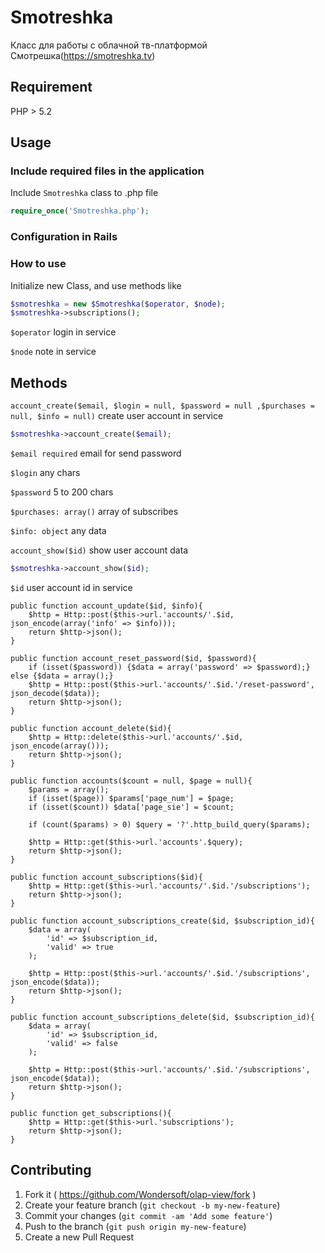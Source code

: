 # Smotreshka
Класс для работы с облачной тв-платформой Смотрешка(https://smotreshka.tv)

## Requirement
PHP > 5.2

## Usage
### Include required files in the application

Include `Smotreshka` class to .php file

```php
require_once('Smotreshka.php');
```

### Configuration in Rails

### How to use
Initialize new Class, and use methods like

```php
$smotreshka = new $Smotreshka($operator, $node);
$smotreshka->subscriptions();
```

`$operator` login in service

`$node` note in service

## Methods
`account_create($email, $login = null, $password = null ,$purchases = null, $info = null)` create user account in service

```php
$smotreshka->account_create($email);
```
`$email required` email for send password

`$login` any chars

`$password` 5 to 200 chars

`$purchases: array()` array of subscribes

`$info: object` any data


`account_show($id)` show user account data

```php
$smotreshka->account_show($id);
```
`$id` user account id in service

    public function account_update($id, $info){
        $http = Http::post($this->url.'accounts/'.$id, json_encode(array('info' => $info)));
        return $http->json();
    }

    public function account_reset_password($id, $password){
        if (isset($password)) {$data = array('password' => $password);} else {$data = array();}
        $http = Http::post($this->url.'accounts/'.$id.'/reset-password', json_decode($data));
        return $http->json();
    }

    public function account_delete($id){
        $http = Http::delete($this->url.'accounts/'.$id, json_encode(array()));
        return $http->json();
    }

    public function accounts($count = null, $page = null){
        $params = array();
        if (isset($page)) $params['page_num'] = $page;
        if (isset($count)) $data['page_sie'] = $count;

        if (count($params) > 0) $query = '?'.http_build_query($params);

        $http = Http::get($this->url.'accounts'.$query);
        return $http->json();
    }

    public function account_subscriptions($id){
        $http = Http::get($this->url.'accounts/'.$id.'/subscriptions');
        return $http->json();
    }

    public function account_subscriptions_create($id, $subscription_id){
        $data = array(
            'id' => $subscription_id,
            'valid' => true
        );

        $http = Http::post($this->url.'accounts/'.$id.'/subscriptions', json_encode($data));
        return $http->json();
    }

    public function account_subscriptions_delete($id, $subscription_id){
        $data = array(
            'id' => $subscription_id,
            'valid' => false
        );

        $http = Http::post($this->url.'accounts/'.$id.'/subscriptions', json_encode($data));
        return $http->json();
    }

    public function get_subscriptions(){
        $http = Http::get($this->url.'subscriptions');
        return $http->json();
    }






## Contributing

1. Fork it ( https://github.com/Wondersoft/olap-view/fork )
2. Create your feature branch (`git checkout -b my-new-feature`)
3. Commit your changes (`git commit -am 'Add some feature'`)
4. Push to the branch (`git push origin my-new-feature`)
5. Create a new Pull Request